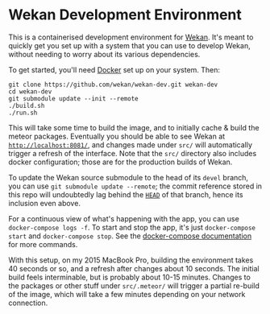 # Wekan Development Environment

This is a containerised development environment for [Wekan](/wekan/wekan). It's meant to quickly
get you set up with a system that you can use to develop Wekan, without needing to worry about its
various dependencies.

To get started, you'll need [Docker](https://www.docker.com/products/docker) set up on your system.
Then:

```
git clone https://github.com/wekan/wekan-dev.git wekan-dev
cd wekan-dev
git submodule update --init --remote
./build.sh
./run.sh
```

This will take some time to build the image, and to initially cache & build the meteor packages.
Eventually you should be able to see Wekan at [`http://localhost:8081/`](http://localhost:8081/), and changes made under
`src/` will automatically trigger a refresh of the interface. Note that the `src/` directory also
includes docker configuration; those are for the production builds of Wekan.

To update the Wekan source submodule to the head of its `devel` branch, you can use
`git submodule update --remote`; the commit reference stored in this repo will undoubtedly lag
behind the [`HEAD`](https://github.com/wekan/wekan/commits/devel) of that branch, hence its
inclusion even above.

For a continuous view of what's happening with the app, you can use `docker-compose logs -f`. To
start and stop the app, it's just `docker-compose start` and `docker-compose stop`. See the
[docker-compose documentation](https://docs.docker.com/compose/reference/) for more commands.

With this setup, on my 2015 MacBook Pro, building the environment takes 40 seconds or so, and a
refresh after changes about 10 seconds. The initial build feels interminable, but is probably about
10-15 minutes. Changes to the packages or other stuff under `src/.meteor/` will trigger a partial
re-build of the image, which will take a few minutes depending on your network connection.
